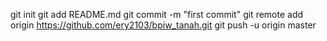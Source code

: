 git init
git add README.md
git commit -m "first commit"
git remote add origin https://github.com/ery2103/bpiw_tanah.git
git push -u origin master